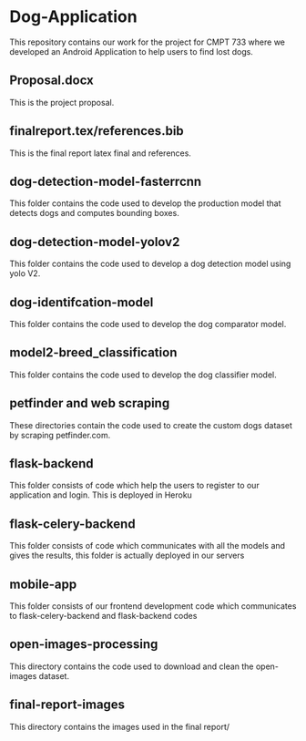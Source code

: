# Dog-Application

This repository contains our work for the project for CMPT 733 where we developed an Android Application to help users
to find lost dogs.  

## Proposal.docx

This is the project proposal.

## finalreport.tex/references.bib

This is the final report latex final and references.

## dog-detection-model-fasterrcnn

This folder contains the code used to develop the production model that detects dogs and computes bounding boxes.

## dog-detection-model-yolov2

This folder contains the code used to develop a dog detection model using yolo V2.

## dog-identifcation-model

This folder contains the code used to develop the dog comparator model.

## model2-breed_classification

This folder contains the code used to develop the dog classifier model.

## petfinder and web scraping

These directories contain the code used to create the custom dogs dataset by scraping petfinder.com.

## flask-backend

This folder consists of code which help the users to register to our application and login. This is deployed in Heroku

## flask-celery-backend

This folder consists of code which communicates with all the models and gives the results, this folder is actually deployed in our servers

## mobile-app

This folder consists of our frontend development code which communicates to flask-celery-backend and flask-backend codes

## open-images-processing

This directory contains the code used to download and clean the open-images dataset. 

## final-report-images

This directory contains the images used in the final report/